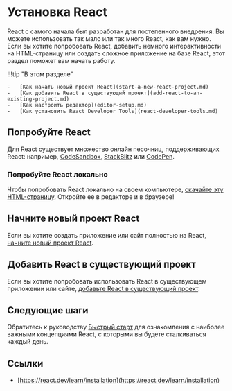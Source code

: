 # Установка React

React с самого начала был разработан для постепенного внедрения. Вы можете использовать так мало или так много React, как вам нужно. Если вы хотите попробовать React, добавить немного интерактивности на HTML-страницу или создать сложное приложение на базе React, этот раздел поможет вам начать работу.

!!!tip "В этом разделе"

    -   [Как начать новый проект React](start-a-new-react-project.md)
    -   [Как добавить React в существующий проект](add-react-to-an-existing-project.md)
    -   [Как настроить редактор](editor-setup.md)
    -   [Как установить React Developer Tools](react-developer-tools.md)

## Попробуйте React

Для React существует множество онлайн песочниц, поддерживающих React: например, [CodeSandbox](https://codesandbox.io/s/new), [StackBlitz](https://stackblitz.com/fork/react) или [CodePen](https://codepen.io/pen?&editors=0010&layout=left&prefill_data_id=3f4569d1-1b11-4bce-bd46-89090eed5ddb).

### Попробуйте React локально

Чтобы попробовать React локально на своем компьютере, [скачайте эту HTML-страницу](https://gist.githubusercontent.com/gaearon/0275b1e1518599bbeafcde4722e79ed1/raw/db72dcbf3384ee1708c4a07d3be79860db04bff0/example.html). Откройте ее в редакторе и в браузере!

## Начните новый проект React

Если вы хотите создать приложение или сайт полностью на React, [начните новый проект React](start-a-new-react-project.md).

## Добавить React в существующий проект

Если вы хотите попробовать использовать React в существующем приложении или сайте, [добавьте React в существующий проект](add-react-to-an-existing-project.md).

## Следующие шаги

Обратитесь к руководству [Быстрый старт](index.md) для ознакомления с наиболее важными концепциями React, с которыми вы будете сталкиваться каждый день.

## Ссылки

-   [https://react.dev/learn/installation](https://react.dev/learn/installation)
